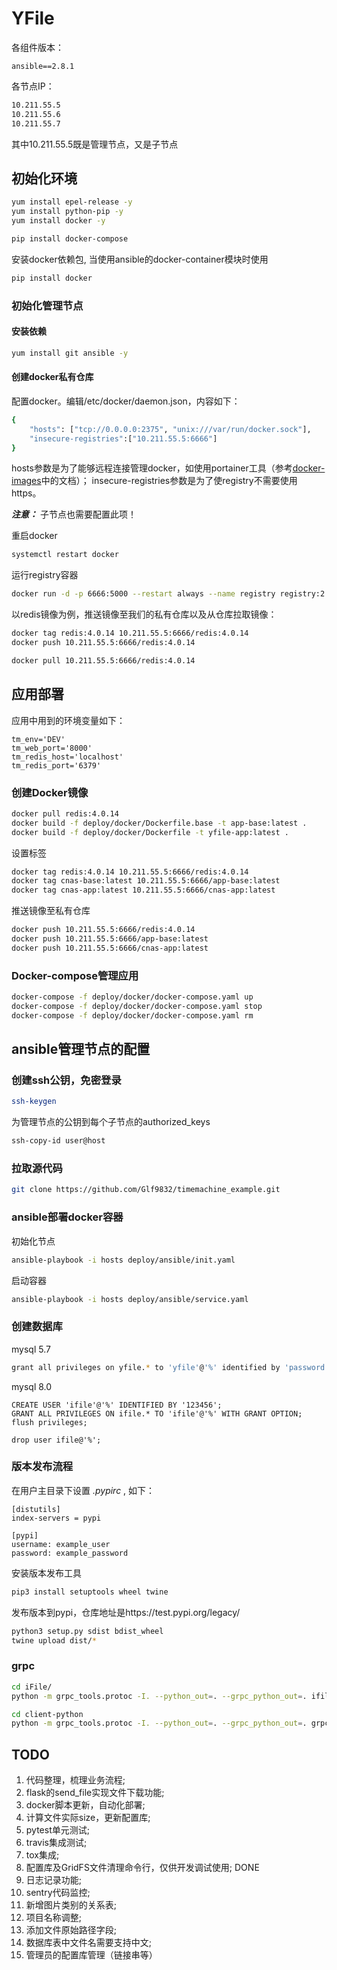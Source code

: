 # YFile

各组件版本：
```
ansible==2.8.1
```

各节点IP：
```bash
10.211.55.5
10.211.55.6
10.211.55.7
```

其中10.211.55.5既是管理节点，又是子节点

## 初始化环境
```bash
yum install epel-release -y
yum install python-pip -y
yum install docker -y
```

```bash
pip install docker-compose
```

安装docker依赖包, 当使用ansible的docker-container模块时使用
```bash
pip install docker
```

### 初始化管理节点
#### 安装依赖
```bash
yum install git ansible -y
```

#### 创建docker私有仓库
配置docker。编辑/etc/docker/daemon.json，内容如下：
```bash
{
    "hosts": ["tcp://0.0.0.0:2375", "unix:///var/run/docker.sock"],
    "insecure-registries":["10.211.55.5:6666"]
}
```

hosts参数是为了能够远程连接管理docker，如使用portainer工具（参考[docker-images](https://github.com/Glf9832/docker-images)中的文档）；
insecure-registries参数是为了使registry不需要使用https。

***注意：*** 子节点也需要配置此项！

重启docker
```bash
systemctl restart docker
```

运行registry容器
```bash
docker run -d -p 6666:5000 --restart always --name registry registry:2.7.1
```

以redis镜像为例，推送镜像至我们的私有仓库以及从仓库拉取镜像：

```bash
docker tag redis:4.0.14 10.211.55.5:6666/redis:4.0.14
docker push 10.211.55.5:6666/redis:4.0.14
```

```bash
docker pull 10.211.55.5:6666/redis:4.0.14
```

## 应用部署

应用中用到的环境变量如下：
```
tm_env='DEV'
tm_web_port='8000'
tm_redis_host='localhost'
tm_redis_port='6379'
```

### 创建Docker镜像
```bash
docker pull redis:4.0.14
docker build -f deploy/docker/Dockerfile.base -t app-base:latest .
docker build -f deploy/docker/Dockerfile -t yfile-app:latest .
```

设置标签
```bash
docker tag redis:4.0.14 10.211.55.5:6666/redis:4.0.14
docker tag cnas-base:latest 10.211.55.5:6666/app-base:latest
docker tag cnas-app:latest 10.211.55.5:6666/cnas-app:latest
```

推送镜像至私有仓库
```bash
docker push 10.211.55.5:6666/redis:4.0.14
docker push 10.211.55.5:6666/app-base:latest
docker push 10.211.55.5:6666/cnas-app:latest
```

### Docker-compose管理应用
```bash
docker-compose -f deploy/docker/docker-compose.yaml up
docker-compose -f deploy/docker/docker-compose.yaml stop
docker-compose -f deploy/docker/docker-compose.yaml rm
```

## ansible管理节点的配置 

### 创建ssh公钥，免密登录
```bash
ssh-keygen
```

为管理节点的公钥到每个子节点的authorized_keys
```bash
ssh-copy-id user@host
```

### 拉取源代码

```bash
git clone https://github.com/Glf9832/timemachine_example.git
```

### ansible部署docker容器
初始化节点
```bash
ansible-playbook -i hosts deploy/ansible/init.yaml
```

启动容器
```bash
ansible-playbook -i hosts deploy/ansible/service.yaml
```

### 创建数据库

mysql 5.7
```bash
grant all privileges on yfile.* to 'yfile'@'%' identified by 'password' with grant option;
```

mysql 8.0
```
CREATE USER 'ifile'@'%' IDENTIFIED BY '123456';
GRANT ALL PRIVILEGES ON ifile.* TO 'ifile'@'%' WITH GRANT OPTION;
flush privileges;
```

```
drop user ifile@'%';
```

### 版本发布流程
在用户主目录下设置 *.pypirc* , 如下：
```vim
[distutils]
index-servers = pypi

[pypi]
username: example_user
password: example_password
```

安装版本发布工具
```bash
pip3 install setuptools wheel twine
```

发布版本到pypi，仓库地址是https://test.pypi.org/legacy/
```bash
python3 setup.py sdist bdist_wheel
twine upload dist/*
```

### grpc
```bash
cd iFile/
python -m grpc_tools.protoc -I. --python_out=. --grpc_python_out=. ifile/client/rpc/client.proto

cd client-python
python -m grpc_tools.protoc -I. --python_out=. --grpc_python_out=. grpcapi/file.proto
```

## TODO
1. 代码整理，梳理业务流程;
2. flask的send_file实现文件下载功能;
3. docker脚本更新，自动化部署;
4. 计算文件实际size，更新配置库;
5. pytest单元测试;
6. travis集成测试;
7. tox集成;
8. 配置库及GridFS文件清理命令行，仅供开发调试使用; DONE
9. 日志记录功能;
10. sentry代码监控;
11. 新增图片类别的关系表;
12. 项目名称调整;
13. 添加文件原始路径字段;
14. 数据库表中文件名需要支持中文;
15. 管理员的配置库管理（链接串等）
